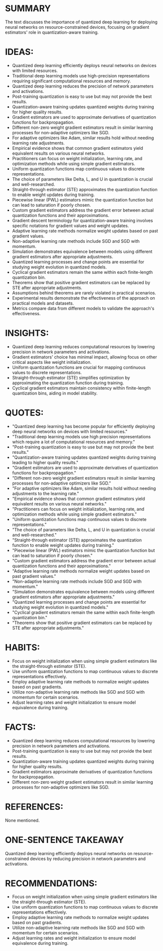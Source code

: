 # SUMMARY
The text discusses the importance of quantized deep learning for deploying neural networks on resource-constrained devices, focusing on gradient estimators' role in quantization-aware training.

# IDEAS:
- Quantized deep learning efficiently deploys neural networks on devices with limited resources.
- Traditional deep learning models use high-precision representations requiring significant computational resources and memory.
- Quantized deep learning reduces the precision of network parameters and activations.
- Post-training quantization is easy to use but may not provide the best results.
- Quantization-aware training updates quantized weights during training for higher quality results.
- Gradient estimators are used to approximate derivatives of quantization functions for backpropagation.
- Different non-zero weight gradient estimators result in similar learning processes for non-adaptive optimizers like SGD.
- For adaptive optimizers like Adam, similar results hold without needing learning rate adjustments.
- Empirical evidence shows that common gradient estimators yield equivalent results on various neural networks.
- Practitioners can focus on weight initialization, learning rate, and optimization methods while using simple gradient estimators.
- Uniform quantization functions map continuous values to discrete representations.
- The choice of parameters like Delta, L, and U in quantization is crucial and well-researched.
- Straight-through estimator (STE) approximates the quantization function to enable weight updates during training.
- Piecewise linear (PWL) estimators mimic the quantization function but can lead to saturation if poorly chosen.
- Custom gradient estimators address the gradient error between actual quantization functions and their approximations.
- Gradient descent terminology for quantization-aware training involves specific notations for gradient values and weight updates.
- Adaptive learning rate methods normalize weight updates based on past gradient values.
- Non-adaptive learning rate methods include SGD and SGD with momentum.
- Simulation demonstrates equivalence between models using different gradient estimators after appropriate adjustments.
- Quantized learning processes and change points are essential for studying weight evolution in quantized models.
- Cyclical gradient estimators remain the same within each finite-length quantization bin.
- Theorems show that positive gradient estimators can be replaced by STE after appropriate adjustments.
- Assumptions behind theorems are rarely violated in practical scenarios.
- Experimental results demonstrate the effectiveness of the approach on practical models and datasets.
- Metrics compare data from different models to validate the approach's effectiveness.

# INSIGHTS:
- Quantized deep learning reduces computational resources by lowering precision in network parameters and activations.
- Gradient estimators' choice has minimal impact, allowing focus on other critical aspects like weight initialization.
- Uniform quantization functions are crucial for mapping continuous values to discrete representations.
- Straight-through estimator (STE) simplifies optimization by approximating the quantization function during training.
- Cyclical gradient estimators maintain consistency within finite-length quantization bins, aiding in model stability.

# QUOTES:
- "Quantized deep learning has become popular for efficiently deploying deep neural networks on devices with limited resources."
- "Traditional deep learning models use high precision representations which require a lot of computational resources and memory."
- "Post-training quantization is easy to use but may not provide the best results."
- "Quantization-aware training updates quantized weights during training leading to higher quality results."
- "Gradient estimators are used to approximate derivatives of quantization functions for backpropagation."
- "Different non-zero weight gradient estimators result in similar learning processes for non-adaptive optimizers like SGD."
- "For adaptive optimizers like Adam, similar results hold without needing adjustments to the learning rate."
- "Empirical evidence shows that common gradient estimators yield equivalent results on various neural networks."
- "Practitioners can focus on weight initialization, learning rate, and optimization methods while using simple gradient estimators."
- "Uniform quantization functions map continuous values to discrete representations."
- "The choice of parameters like Delta, L, and U in quantization is crucial and well-researched."
- "Straight-through estimator (STE) approximates the quantization function to enable weight updates during training."
- "Piecewise linear (PWL) estimators mimic the quantization function but can lead to saturation if poorly chosen."
- "Custom gradient estimators address the gradient error between actual quantization functions and their approximations."
- "Adaptive learning rate methods normalize weight updates based on past gradient values."
- "Non-adaptive learning rate methods include SGD and SGD with momentum."
- "Simulation demonstrates equivalence between models using different gradient estimators after appropriate adjustments."
- "Quantized learning processes and change points are essential for studying weight evolution in quantized models."
- "Cyclical gradient estimators remain the same within each finite-length quantization bin."
- "Theorems show that positive gradient estimators can be replaced by STE after appropriate adjustments."

# HABITS:
- Focus on weight initialization when using simple gradient estimators like the straight-through estimator (STE).
- Use uniform quantization functions to map continuous values to discrete representations effectively.
- Employ adaptive learning rate methods to normalize weight updates based on past gradients.
- Utilize non-adaptive learning rate methods like SGD and SGD with momentum for certain scenarios.
- Adjust learning rates and weight initialization to ensure model equivalence during training.

# FACTS:
- Quantized deep learning reduces computational resources by lowering precision in network parameters and activations.
- Post-training quantization is easy to use but may not provide the best results.
- Quantization-aware training updates quantized weights during training for higher quality results.
- Gradient estimators approximate derivatives of quantization functions for backpropagation.
- Different non-zero weight gradient estimators result in similar learning processes for non-adaptive optimizers like SGD.

# REFERENCES:
None mentioned.

# ONE-SENTENCE TAKEAWAY
Quantized deep learning efficiently deploys neural networks on resource-constrained devices by reducing precision in network parameters and activations.

# RECOMMENDATIONS:
- Focus on weight initialization when using simple gradient estimators like the straight-through estimator (STE).
- Use uniform quantization functions to map continuous values to discrete representations effectively.
- Employ adaptive learning rate methods to normalize weight updates based on past gradients.
- Utilize non-adaptive learning rate methods like SGD and SGD with momentum for certain scenarios.
- Adjust learning rates and weight initialization to ensure model equivalence during training.